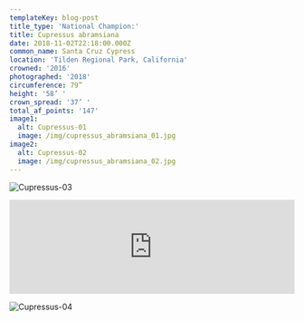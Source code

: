```yaml
---
templateKey: blog-post
title_type: 'National Champion:'
title: Cupressus abramsiana
date: 2018-11-02T22:18:00.000Z
common_name: Santa Cruz Cypress
location: 'Tilden Regional Park, California'
crowned: '2016'
photographed: '2018'
circumference: 79”
height: '58’ '
crown_spread: '37’ '
total_af_points: '147'
image1:
  alt: Cupressus-01
  image: /img/cupressus_abramsiana_01.jpg
image2:
  alt: Cupressus-02
  image: /img/cupressus_abramsiana_02.jpg
---
```


![Cupressus-03](/img/cupressus_abramsiana_03.jpg 'Cupressus-03')

<iframe width="100%" height="166" scrolling="no" frameborder="no" allow="autoplay" src="https://w.soundcloud.com/player/?url=https%3A//api.soundcloud.com/tracks/573444318&color=%235f6348&auto_play=false&hide_related=false&show_comments=true&show_user=true&show_reposts=false&show_teaser=true"></iframe>

![Cupressus-04](/img/cupressus_abramsiana_04.jpg 'Cupressus-04')
